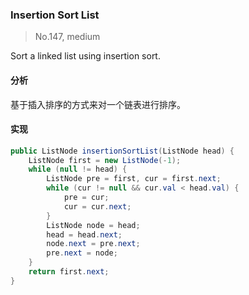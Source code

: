 ### Insertion Sort List

> No.147, medium

Sort a linked list using insertion sort.

#### 分析

基于插入排序的方式来对一个链表进行排序。

#### 实现

```java
public ListNode insertionSortList(ListNode head) {
    ListNode first = new ListNode(-1);
    while (null != head) {
        ListNode pre = first, cur = first.next;
        while (cur != null && cur.val < head.val) {
            pre = cur;
            cur = cur.next;
        }
        ListNode node = head;
        head = head.next;
        node.next = pre.next;
        pre.next = node;
    }
    return first.next;
}
```
